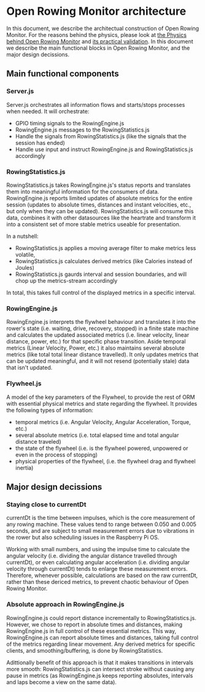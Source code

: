 # Open Rowing Monitor architecture

In this document, we describe the architectual construction of Open Rowing Monitor. For the reasons behind the physics, please look at [the Physics behind Open Rowing Monitor](Physics_Of_OpenRowingMonitor.md) and [its practical validation](Engine_Validation.md). In this document we describe the main functional blocks in Open Rowing Monitor, and the major design decissions.

## Main functional components

### Server.js

Server.js orchestrates all information flows and starts/stops processes when needed. It will orchestrate:

* GPIO timing signals to the RowingEngine.js
* RowingEngine.js messages to the RowingStatistics.js
* Handle the signals from RowingStatistics.js (like the signals that the session has ended)
* Handle use input and instruct RowingEngine.js and RowingStatistics.js accordingly

### RowingStatistics.js

RowingStatistics.js takes RowingEngine.js's status reports and translates them into meaningful information for the consumers of data. RowingEngine.js reports limited updates of absolute metrics for the entire session (updates to absolute times, distances and instant velocities, etc., but only when they can be updated). RowingStatistics.js will consume this data, combines it with other datasources like the heartrate and transform it into a consistent set of more stable metrics useable for presentation.

In a nutshell:

* RowingStatistics.js applies a moving average filter to make metrics less volatile,
* RowingStatistics.js calculates derived metrics (like Calories instead of Joules)
* RowingStatistics.js gaurds interval and session boundaries, and will chop up the metrics-stream accordingly

In total, this takes full control of the displayed metrics in a specific interval.

### RowingEngine.js

RowingEngine.js interprets the flywheel behaviour and translates it into the rower's state (i.e. waiting, drive, recovery, stopped) in a finite state machine and calculates the updated associated metrics (i.e. linear velocity, linear distance, power, etc.) for that specific phase transition. Aside temporal metrics (Linear Velocity, Power, etc.) it also maintains several absolute metrics (like total total linear distance travelled). It only updates metrics that can be updated meaningful, and it will not resend (potentially stale) data that isn't updated.

### Flywheel.js

A model of the key parameters of the Flywheel, to provide the rest of ORM with essential physical metrics and state regarding the flywheel. It provides the following types of information:

* temporal metrics (i.e. Angular Velocity, Angular Acceleration, Torque, etc.)
* several absolute metrics (i.e. total elapsed time and total angular distance traveled)
* the state of the flywheel (i.e. is the flywheel powered, unpowered or even in the process of stopping)
* physical properties of the flywheel, (i.e. the flywheel drag and flywheel inertia)

## Major design decissions

### Staying close to currentDt

currentDt is the time between impulses, which is the core measurement of any rowing machine. These values tend to range between 0.050 and 0.005 seconds, and are subject to small measurement errors due to vibrations in the rower but also scheduling issues in the Raspberry Pi OS.

Working with small numbers, and using the impulse time to calculate the angular velocity (i.e. dividing the angular distance travelled through currentDt), or even calculating angular acceleration (i.e. dividing angular velocity through currentDt) tends to enlarge these measurement errors. Therefore, whenever possible, calculations are based on the raw currentDt, rather than these dericed metrics, to prevent chaotic behaviour of Open Rowing Monitor.

### Absolute approach in RowingEngine.js

RowingEngine.js could report distance incrementally to RowingStatistics.js. However, we chose to report in absolute times and distances, making RowingEngine.js in full control of these essential metrics. This way, RowingEngine.js can report absolute times and distances, taking full control of the metrics regarding linear movement. Any derived metrics for specific clients, and smoothing/buffering, is done by RowingStatistics.

Adittionally benefit of this approach is that it makes transitions in intervals more smooth: RowingStatistics.js can intersect stroke without causing any pause in metrics (as RowingEngine.js keeps reporting absolutes, intervals and laps become a view on the same data).
